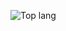 ![Top lang](https://github-readme-stats.vercel.app/api/top-langs/?username=AntonyChR&hide_title=false&hide=python,css&layout=compact&theme=dark)

<!--
**AntonyChR/AntonyChR** is a ✨ _special_ ✨ repository because its `README.md` (this file) appears on your GitHub profile.

Here are some ideas to get you started:

- 🔭 I’m currently working on ...
- 🌱 I’m currently learning ...
- 👯 I’m looking to collaborate on ...
- 🤔 I’m looking for help with ...
- 💬 Ask me about ...
- 📫 How to reach me: ...
- 😄 Pronouns: ...
- ⚡ Fun fact: ...
-->
